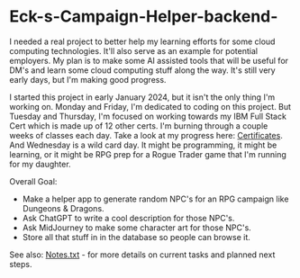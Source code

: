 # Eck-s-Campaign-Helper-backend-
I needed a real project to better help my learning efforts for some cloud computing technologies. It'll also serve as an example for potential employers. My plan is to make some AI assisted tools that will be useful for DM's and learn some cloud computing stuff along the way. It's still very early days, but I'm making good progress.

I started this project in early January 2024, but it isn't the only thing I'm working on. Monday and Friday, I'm dedicated to coding on this project. But Tuesday and Thursday, I'm focused on working towards my IBM Full Stack Cert which is made up of 12 other certs. I'm burning through a couple weeks of classes each day. Take a look at my progress here: [Certificates](https://ecktechgames.com/certifications/). And Wednesday is a wild card day. It might be programming, it might be learning, or it might be RPG prep for a Rogue Trader game that I'm running for my daughter.

Overall Goal:
* Make a helper app to generate random NPC's for an RPG campaign like Dungeons & Dragons.
* Ask ChatGPT to write a cool description for those NPC's.
* Ask MidJourney to make some character art for those NPC's.
* Store all that stuff in in the database so people can browse it.


See also: [Notes.txt](https://github.com/Eck/EcksCampaignHelper-Backend/blob/main/Notes.txt) - for more details on current tasks and planned next steps.